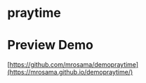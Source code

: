 # praytime

# Preview Demo
 
  [https://github.com/mrosama/demopraytime](https://mrosama.github.io/demopraytime/)
 

